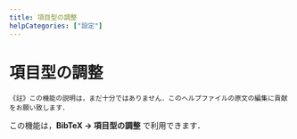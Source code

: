 ```yaml
---
title: 項目型の調整
helpCategories: ["設定"]
---
```


# 項目型の調整

```
《註》この機能の説明は，まだ十分ではありません．このヘルプファイルの原文の編集に貢献をお願い致します．
```

この機能は，**BibTeX → 項目型の調整** で利用できます．
